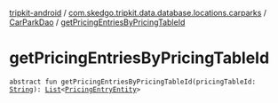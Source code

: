 [tripkit-android](../../index.md) / [com.skedgo.tripkit.data.database.locations.carparks](../index.md) / [CarParkDao](index.md) / [getPricingEntriesByPricingTableId](./get-pricing-entries-by-pricing-table-id.md)

# getPricingEntriesByPricingTableId

`abstract fun getPricingEntriesByPricingTableId(pricingTableId: `[`String`](https://kotlinlang.org/api/latest/jvm/stdlib/kotlin/-string/index.html)`): `[`List`](https://kotlinlang.org/api/latest/jvm/stdlib/kotlin.collections/-list/index.html)`<`[`PricingEntryEntity`](../-pricing-entry-entity/index.md)`>`